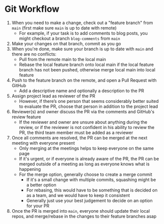 # Git Workflow

1. When you need to make a change, check out a "feature branch" from `main`
   (first make sure `main` is up to date with remote)
    - For example, if your task is to add comments to blog posts, you might
      checkout a branch `blog-comments` from `main`
2. Make your changes on that branch, commit as you go
3. When you're done, make sure your branch is up to date with `main` and there
   are no conflicts:
    - Pull from the remote main to the local main 
    - Rebase the local feature branch onto local main if the local feature
      branch has not been pushed, otherwise merge local main into local feature 
4. Push to the feature branch on the remote, and open a Pull Request with GitHub
    - Add a descriptive name and optionally a description to the PR
5. Assign project lead as reviewer of the PR 
    - However, if there’s one person that seems considerably better suited to
      evaluate the PR, choose that person in addition to the project lead
6. Reviewer(s) and owner discuss the PR via the comments and GitHub's review
   feature 
    - If the reviewer and owner are unsure about anything during the review, or
      if the reviewer is not confident in his ability to review the PR, the
      third team member must be added as a reviewer 
7. Once all comments are resolved, the PR can be merged at the next meeting with
   everyone present
    - Only merging at the meetings helps to keep everyone on the same page
    - If it's urgent, or if everyone is already aware of the PR, the PR can be
      merged outside of a meeting as long as everyone knows what is happening
    - For the merge option, generally choose to create a merge commit
        - If it's a small change with multiple commits, squashing might be a
          better option
        - For rebasing, this would have to be something that is decided on as a
          team, and we would have to keep it consistent
        - Generally just use your best judgement to decide on an option for your
          PR
8. Once the PR is merged into `main`, everyone should update their local repos,
   and merge/rebase in the changes to their feature branches asap
